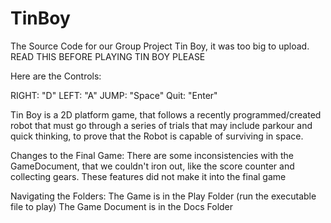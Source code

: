 # TinBoy
The Source Code for our Group Project Tin Boy, it was too big to upload.
READ THIS BEFORE PLAYING TIN BOY PLEASE

Here are the Controls:

RIGHT: "D"
LEFT:  "A"
JUMP:  "Space"
Quit:  "Enter"


Tin Boy is a 2D platform game, 
that follows a recently programmed/created robot that must go through a 
series of trials that may include parkour and quick thinking, to prove that the Robot is capable of surviving in space.



Changes to the Final Game:
There are some inconsistencies with the GameDocument, that we couldn't iron out, like the score counter and collecting gears. These features did not make it into the final game

Navigating the Folders:
The Game is in the Play Folder (run the executable file to play)
The Game Document is in the Docs Folder
